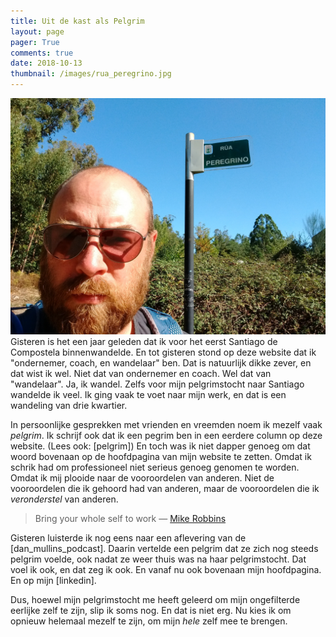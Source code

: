 ```yaml
---
title: Uit de kast als Pelgrim
layout: page
pager: True
comments: true
date: 2018-10-13
thumbnail: /images/rua_peregrino.jpg
---
```


![Rúa Peregrino](/images/rua_peregrino.jpg "Philippe staat in de Rúa Peregrina, de dag voor hij in Santiago aankomt.")
Gisteren is het een jaar geleden dat ik voor het eerst Santiago de Compostela binnenwandelde. En tot gisteren stond op deze website dat ik "ondernemer, coach, en wandelaar" ben. Dat is natuurlijk dikke zever, en dat wist ik wel. Niet dat van ondernemer en coach. Wel dat van "wandelaar". Ja, ik wandel. Zelfs voor mijn pelgrimstocht naar Santiago wandelde ik veel. Ik ging vaak te voet naar mijn werk, en dat is een wandeling van drie kwartier.  

In persoonlijke gesprekken met vrienden en vreemden noem ik mezelf vaak *pelgrim*. Ik schrijf ook dat ik een pegrim ben in een eerdere column op deze website. (Lees ook: [pelgrim]) En toch was ik niet dapper genoeg om dat woord bovenaan op de hoofdpagina van mijn website te zetten. Omdat ik schrik had om professioneel niet serieus genoeg genomen te worden. Omdat ik mij plooide naar de vooroordelen van anderen. Niet de vooroordelen die ik gehoord had van anderen, maar de vooroordelen die ik *veronderstel* van anderen. 
 
> Bring your whole self to work — [Mike Robbins](https://mike-robbins.com/tedxberkeley)

Gisteren luisterde ik nog eens naar een aflevering van de [dan_mullins_podcast]. Daarin vertelde een pelgrim dat ze zich nog steeds pelgrim voelde, ook nadat ze weer thuis was na haar pelgrimstocht. Dat voel ik ook, en dat zeg ik ook. En vanaf nu ook bovenaan mijn hoofdpagina. En op mijn [linkedin].  

Dus, hoewel mijn pelgrimstocht me heeft geleerd om mijn ongefilterde eerlijke zelf te zijn, slip ik soms nog. En dat is niet erg. Nu kies ik om opnieuw helemaal mezelf te zijn, om mijn *hele* zelf mee te brengen.

